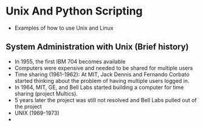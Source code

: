 # Unix And Python Scripting

* Examples of how to use Unix and Linux

## System Administration with Unix (Brief history)

* In 1955, the first IBM 704 becomes available
* Computers were expensive and needed to be shared for multiple users
* Time sharing (1961-1962): At MIT, Jack Dennis and Fernando Corbato started thinking about the problem of having multiple users logged in. 
* In 1964, MIT, GE, and Bell Labs started building a computer for time sharing (project Multics).
* 5 years later the project was still not resolved and Bell Labs pulled out of the project
* UNIX (1969-1973)
* 
